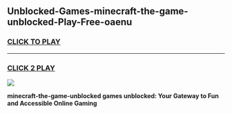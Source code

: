 
## Unblocked-Games-minecraft-the-game-unblocked-Play-Free-oaenu
<h3>
<a href="https://premium76.site?title=minecraft-the-game-unblocked&ref=19M">CLICK TO PLAY</a></h3>
<hr>

<h3>
<a href="https://premium76.site?title=minecraft-the-game-unblocked&ref=19M">CLICK 2 PLAY</a>
  
</h3>

<a href="https://premium76.site?title=minecraft-the-game-unblocked&ref=19M"><img src="https://clearcache.store/games.png"></a>


**minecraft-the-game-unblocked games unblocked: Your Gateway to Fun and Accessible Online Gaming**
